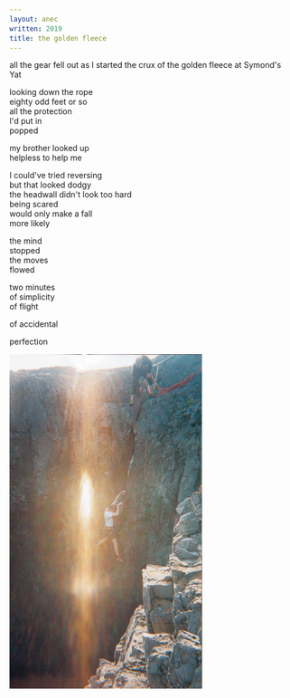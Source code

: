 ```yaml
---
layout: anec
written: 2019
title: the golden fleece
---
```


<div class="poem">
all the gear fell out  
as I started the crux  
of the golden fleece  
at Symond's Yat  


looking down the rope  
eighty odd feet or so  
all the protection  
I'd put in  
popped


my brother looked up  
helpless to help me  


I could've tried reversing  
but that looked dodgy  
the headwall didn't look too hard  
being scared  
would only make a fall  
more likely  


the mind  
stopped  
the moves  
flowed  


two minutes  
of simplicity  
of flight  


of accidental


perfection
</div>

![Los Rubios](/assets/images/faves/losrubios_h&d_pembroke98.jpg "Los Rubios")

